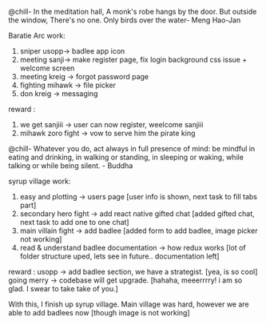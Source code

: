 @chill- In the meditation hall, A monk's robe hangs by the door. But outside the window, There's no one. Only birds over the water- Meng Hao-Jan

Baratie Arc work:
1. sniper usopp-> badlee app icon
2. meeting sanji-> make register page, fix login background css issue + welcome screen
3. meeting kreig -> forgot password page
4. fighting mihawk -> file picker
5. don kreig -> messaging

reward :
1. we get sanjiii -> user can now register, weelcome sanjiii
2. mihawk zoro fight -> vow to serve him the pirate king




@chill- Whatever you do, act always in full presence of mind: be mindful in eating and drinking, in walking or standing, in sleeping or waking, while talking or while being silent. - Buddha

syrup village work:
1. easy and plotting -> users page [user info is shown, next task to fill tabs part]
2. secondary hero fight -> add react native gifted chat [added gifted chat, next task to add one to one chat]
3. main villain fight -> add badlee [added form to add badlee, image picker not working]
4. read & understand badlee documentation -> how redux works [lot of folder structure uped, lets see in future.. documentation left]

reward :
usopp -> add badlee section, we have a strategist. [yea, is so cool]
going merry -> codebase will get upgrade. [hahaha, meeerrrry! i am so glad. I swear to take take of you.]


With this, I finish up syrup village. Main village was hard, however we are able to add badlees now [though image is not working]